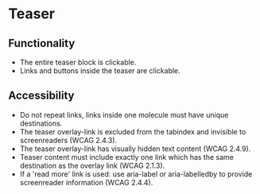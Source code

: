 # Teaser

## Functionality

- The entire teaser block is clickable.
- Links and buttons inside the teaser are clickable.

## Accessibility

- Do not repeat links, links inside one molecule must have unique destinations.
- The teaser overlay-link is excluded from the tabindex and invisible to
  screenreaders (WCAG 2.4.3).
- The teaser overlay-link has visually hidden text content (WCAG 2.4.9).
- Teaser content must include exactly one link which has the same destination as
  the overlay link (WCAG 2.1.3).
- If a 'read more' link is used: use aria-label or aria-labelledby to provide
  screenreader information (WCAG 2.4.4).